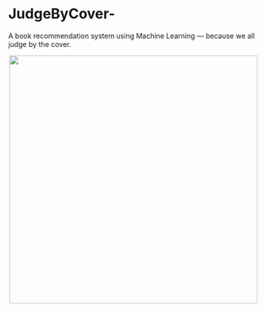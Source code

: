 # JudgeByCover-
A book recommendation system using Machine Learning — because we all judge by the cover.
<p align="center">
  <img src="assets/Screenshot 2025-07-17 234317.png" width="500"/>
</p>
